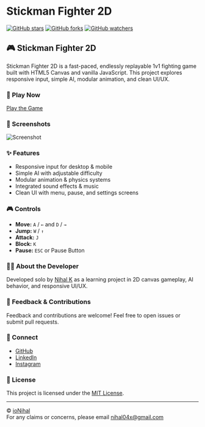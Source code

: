 # Stickman Fighter 2D

[![GitHub stars](https://img.shields.io/github/stars/ioNihal/Game2D.svg?style=social&label=Stars)](https://github.com/ioNihal/Game2D)
[![GitHub forks](https://img.shields.io/github/forks/ioNihal/Game2D.svg?style=social&label=Forks)](https://github.com/ioNihal/Game2D)
[![GitHub watchers](https://img.shields.io/github/watchers/ioNihal/Game2D.svg?style=social&label=Watchers)](https://github.com/ioNihal/Game2D)

## 🎮 Stickman Fighter 2D

Stickman Fighter 2D is a fast-paced, endlessly replayable 1v1 fighting game built with HTML5 Canvas and vanilla JavaScript. This project explores responsive input, simple AI, modular animation, and clean UI/UX.

### 🚀 Play Now

[Play the Game](https://game2-d.vercel.app)

### 📸 Screenshots

![Screenshot](./assets/screenshots/gameplay.png)

### ✨ Features

- Responsive input for desktop & mobile
- Simple AI with adjustable difficulty
- Modular animation & physics systems
- Integrated sound effects & music
- Clean UI with menu, pause, and settings screens

### 🎮 Controls

- **Move:** `A` / `←` and `D` / `→`
- **Jump:** `W` / `↑`
- **Attack:** `J`
- **Block:** `K`
- **Pause:** `ESC` or Pause Button

### 👨‍💻 About the Developer

Developed solo by [Nihal K](https://portfolio-two-six-gamma.vercel.app) as a learning project in 2D canvas gameplay, AI behavior, and responsive UI/UX.

### 📢 Feedback & Contributions

Feedback and contributions are welcome! Feel free to open issues or submit pull requests.

### 📱 Connect

- [GitHub](https://www.github.com/ioNihal)
- [LinkedIn](https://www.linkedin.com/in/n1hal)
- [Instagram](https://www.instagram.com/io.nihal)

### 📄 License

This project is licensed under the [MIT License](LICENSE).

---

&copy; [ioNihal](https://portfolio-two-six-gamma.vercel.app)  
For any claims or concerns, please email [nihal04x@gmail.com](mailto:nihal04x@gmail.com)